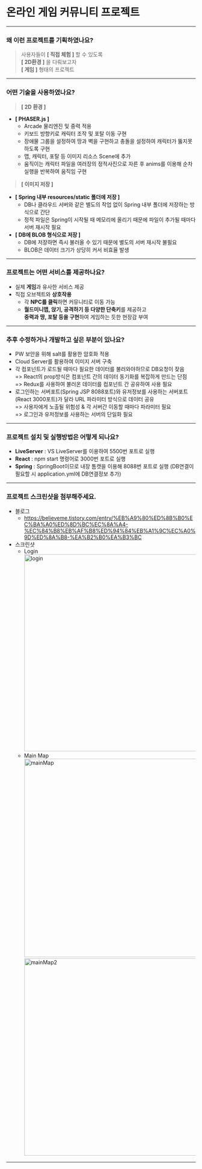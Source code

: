 # 온라인&nbsp;게임&nbsp;커뮤니티&nbsp;프로젝트
------------
### 왜 이런 프로젝트를 기획하였나요?
> 사용자들이 **[ 직접 체험 ]** 할 수 있도록<br/>
> **[ 2D환경 ]** 을 다뤄보고자<br/>
> **[ 게임 ]** 형태의 프로젝트<br/>
------------
### 어떤 기술을 사용하였나요?
> **[ 2D 환경 ]**
+ **[ PHASER.js ]**
  + Arcade 물리엔진 및 중력 적용
  + 키보드 방향키로 캐릭터 조작 및 포탈 이동 구현
  + 장애물 그룹을 설정하여 땅과 벽을 구현하고 충돌을 설정하여 캐릭터가 뚫지못하도록 구현
  + 맵, 캐릭터, 포탈 등 이미지 리소스 Scene에 추가
  + 움직이는 캐릭터 파일을 여러장의 정적사진으로 자른 후 anims를 이용해 순차실행을 반복하여 움직임 구현
> **[ 이미지 저장 ]**
+ **[ Spring 내부 resources/static 폴더에 저장 ]** 
  + DB나 클라우드 서버와 같은 별도의 작업 없이 Spring 내부 폴더에 저장하는 방식으로 간단
  + 정적 파일은 Spring이 시작될 때 메모리에 올리기 때문에 파일이 추가될 때마다 서버 재시작 필요
+ **[ DB에 BLOB 형식으로 저장 ]** 
  + DB에 저장하면 즉시 불러올 수 있기 때문에 별도의 서버 재시작 불필요
  + BLOB은 데이터 크기가 상당히 커서 비효율 발생
------------
### 프로젝트는 어떤 서비스를 제공하나요?
+ 실제 **게임**과 유사한 서비스 제공
+ 직접 오브젝트와 **상호작용**
  + 각 **NPC를 클릭**하면 커뮤니티로 이동 가능
  + **월드미니맵, 앉기, 공격하기 등 다양한 단축키**를 제공하고<br/>
    **중력과 땅, 포탈 등을 구현**하여 게임하는 듯한 현장감 부여
------------
### 추후 수정하거나 개발하고 싶은 부분이 있나요?
+ PW 보안을 위해 salt를 활용한 암호화 적용
+ Cloud Server를 활용하여 이미지 서버 구축
+ 각 컴포넌트가 로드될 때마다 필요한 데이터를 불러와야하므로 DB요청이 잦음<br/>
  => React의 prop방식은 컴포넌트 간의 데이터 동기화를 복잡하게 만드는 단점<br/>
  => Redux를 사용하여 불러온 데이터를 컴포넌트 간 공유하여 사용 필요
+ 로그인하는 서버포트(Spring JSP 8088포트)와 유저정보를 사용하는 서버포트(React 3000포트)가 달라 URL 파라미터 방식으로 데이터 공유<br/>
  => 사용자에게 노출될 위험성 & 각 서버간 이동할 때마다 파라미터 필요<br/>
  => 로그인과 유저정보를 사용하는 서버의 단일화 필요
------------
### 프로젝트 설치 및 실행방법은 어떻게 되나요?
+ **LiveServer** : VS LiveServer를 이용하여 5500번 포트로 실행<br/>
+ **React** : npm start 명령어로 3000번 포트로 실행<br/>
+ **Spring** : SpringBoot이므로 내장 톰캣을 이용해 8088번 포트로 실행 (DB연결이 필요할 시 application.yml에 DB연결정보 추가)<br/>
------------
### 프로젝트 스크린샷을 첨부해주세요.
+ 블로그
  + https://believeme.tistory.com/entry/%EB%A9%80%ED%8B%B0%EC%BA%A0%ED%8D%BC%EC%8A%A4-%EC%84%B8%EB%AF%B8%ED%94%84%EB%A1%9C%EC%A0%9D%ED%8A%B8-%EA%B2%B0%EA%B3%BC
+ 스크린샷
  + Login<br/>
    <img width="522" alt="login" src="https://github.com/ParkSungCheol/MapleStoryCommunity/assets/93702296/5960616b-4ff8-4b98-8f84-9658045dad3f">
  + Main&nbsp;Map<br/>
    <img width="526" alt="mainMap" src="https://github.com/ParkSungCheol/MapleStoryCommunity/assets/93702296/5c0aa940-e678-4df6-b861-afb0f6d758e8"><br/>
    <img width="523" alt="mainMap2" src="https://github.com/ParkSungCheol/MapleStoryCommunity/assets/93702296/9fd1535d-bf9f-4610-aa1c-1efe6e235b53">
------------
